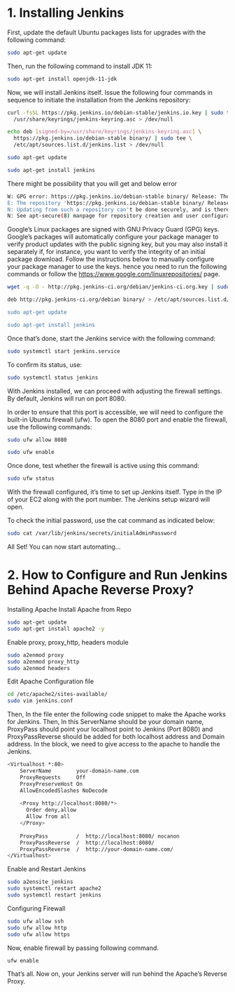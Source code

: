 # 1. Installing Jenkins

First, update the default Ubuntu packages lists for upgrades with the following command:
```bash
sudo apt-get update
```
Then, run the following command to install JDK 11:
```bash
sudo apt-get install openjdk-11-jdk
```
Now, we will install Jenkins itself. Issue the following four commands in sequence to initiate the installation from the Jenkins repository:
```bash
curl -fsSL https://pkg.jenkins.io/debian-stable/jenkins.io.key | sudo tee \
  /usr/share/keyrings/jenkins-keyring.asc > /dev/null

echo deb [signed-by=/usr/share/keyrings/jenkins-keyring.asc] \
  https://pkg.jenkins.io/debian-stable binary/ | sudo tee \
  /etc/apt/sources.list.d/jenkins.list > /dev/null

sudo apt-get update

sudo apt-get install jenkins
```
There might be possibility that you will get and below error
``` bash
W: GPG error: https://pkg.jenkins.io/debian-stable binary/ Release: The following signatures couldn't be verified because the public key is not available: NO_PUBKEY <key-value>
E: The repository 'https://pkg.jenkins.io/debian-stable binary/ Release' is not signed.
N: Updating from such a repository can't be done securely, and is therefore disabled by default.
N: See apt-secure(8) manpage for repository creation and user configuration details.
```
Google’s Linux packages are signed with GNU Privacy Guard (GPG) keys. Google’s packages will automatically configure your package manager to verify product updates with the public signing key, but you may also install it separately if, for instance, you want to verify the integrity of an initial package download. Follow the instructions below to manually configure your package manager to use the keys. hence you need to run the following commands or follow the https://www.google.com/linuxrepositories/ page.
``` bash
wget -q -O - http://pkg.jenkins-ci.org/debian/jenkins-ci.org.key | sudo apt-key add -

deb http://pkg.jenkins-ci.org/debian binary/ > /etc/apt/sources.list.d/jenkins.list'

sudo apt-get update

sudo apt-get install jenkins
```
Once that’s done, start the Jenkins service with the following command:
```bash
sudo systemctl start jenkins.service
```
To confirm its status, use:
```bash
sudo systemctl status jenkins
```
With Jenkins installed, we can proceed with adjusting the firewall settings. By default, Jenkins will run on port 8080.

In order to ensure that this port is accessible, we will need to configure the built-in Ubuntu firewall (ufw). To open the 8080 port and enable the firewall, use the following commands:
```bash
sudo ufw allow 8080
```
```bash
sudo ufw enable
```
Once done, test whether the firewall is active using this command:
```bash
sudo ufw status
```
With the firewall configured, it’s time to set up Jenkins itself. Type in the IP of your EC2 along with the port number. The Jenkins setup wizard will open.

To check the initial password, use the cat command as indicated below:
```bash
sudo cat /var/lib/jenkins/secrets/initialAdminPassword
```

All Set! You can now start automating...

# 2. How to Configure and Run Jenkins Behind Apache Reverse Proxy?

Installing Apache
Install Apache from Repo

```bash
sudo apt-get update
sudo apt-get install apache2 -y
```
Enable proxy, proxy_http, headers module

```bash
sudo a2enmod proxy
sudo a2enmod proxy_http
sudo a2enmod headers
```
Edit Apache Configuration file
```bash
cd /etc/apache2/sites-available/
sudo vim jenkins.conf
```
Then, In the file enter the following code snippet to make the Apache works for Jenkins. Then, In this ServerName should be your domain name, ProxyPass should point your localhost point to Jenkins (Port 8080) and ProxyPassReverse should be added for both localhost address and Domain address. In the <proxy> block, we need to give access to the apache to handle the Jenkins.

```bash
<Virtualhost *:80>
    ServerName        your-domain-name.com
    ProxyRequests     Off
    ProxyPreserveHost On
    AllowEncodedSlashes NoDecode
 
    <Proxy http://localhost:8080/*>
      Order deny,allow
      Allow from all
    </Proxy>
 
    ProxyPass         /  http://localhost:8080/ nocanon
    ProxyPassReverse  /  http://localhost:8080/
    ProxyPassReverse  /  http://your-domain-name.com/
</Virtualhost>
```
Enable and Restart Jenkins
```bash
sudo a2ensite jenkins
sudo systemctl restart apache2
sudo systemctl restart jenkins
```
Configuring Firewall
```bash
sudo ufw allow ssh
sudo ufw allow http
sudo ufw allow https
```
Now, enable firewall by passing following command.
```bash
ufw enable
```
That’s all. Now on, your Jenkins server will run behind the Apache’s Reverse Proxy.

